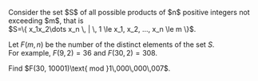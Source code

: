 <p>Consider the set $S$ of all possible products of $n$ positive integers not exceeding $m$, that is<br /> 
$S=\{ x_1x_2\dots x_n \, | \, 1 \le x_1, x_2, ..., x_n \le m \}$.<br />

Let $F(m,n)$ be the number of the distinct elements of the set $S$.<br />
For example, $F(9, 2) = 36$ and $F(30,2)=308$.</p>

<p>Find $F(30, 10001)\text{ mod }1\,000\,000\,007$.</p>
